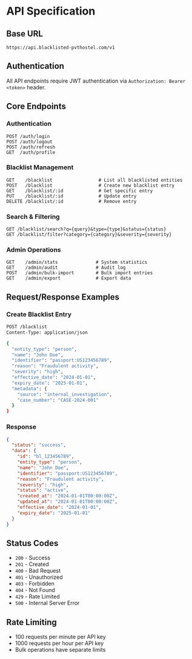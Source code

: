 # API Specification

## Base URL
```
https://api.blacklisted-pvthostel.com/v1
```

## Authentication
All API endpoints require JWT authentication via `Authorization: Bearer <token>` header.

## Core Endpoints

### Authentication
```
POST /auth/login
POST /auth/logout
POST /auth/refresh
GET  /auth/profile
```

### Blacklist Management
```
GET    /blacklist                 # List all blacklisted entities
POST   /blacklist                 # Create new blacklist entry
GET    /blacklist/:id             # Get specific entry
PUT    /blacklist/:id             # Update entry
DELETE /blacklist/:id             # Remove entry
```

### Search & Filtering
```
GET /blacklist/search?q={query}&type={type}&status={status}
GET /blacklist/filter?category={category}&severity={severity}
```

### Admin Operations
```
GET    /admin/stats              # System statistics
GET    /admin/audit              # Audit log
POST   /admin/bulk-import        # Bulk import entries
GET    /admin/export             # Export data
```

## Request/Response Examples

### Create Blacklist Entry
```bash
POST /blacklist
Content-Type: application/json

{
  "entity_type": "person",
  "name": "John Doe",
  "identifier": "passport:US123456789",
  "reason": "Fraudulent activity",
  "severity": "high",
  "effective_date": "2024-01-01",
  "expiry_date": "2025-01-01",
  "metadata": {
    "source": "internal_investigation",
    "case_number": "CASE-2024-001"
  }
}
```

### Response
```json
{
  "status": "success",
  "data": {
    "id": "bl_123456789",
    "entity_type": "person",
    "name": "John Doe",
    "identifier": "passport:US123456789",
    "reason": "Fraudulent activity",
    "severity": "high",
    "status": "active",
    "created_at": "2024-01-01T00:00:00Z",
    "updated_at": "2024-01-01T00:00:00Z",
    "effective_date": "2024-01-01",
    "expiry_date": "2025-01-01"
  }
}
```

## Status Codes
- `200` - Success
- `201` - Created
- `400` - Bad Request
- `401` - Unauthorized
- `403` - Forbidden
- `404` - Not Found
- `429` - Rate Limited
- `500` - Internal Server Error

## Rate Limiting
- 100 requests per minute per API key
- 1000 requests per hour per API key
- Bulk operations have separate limits